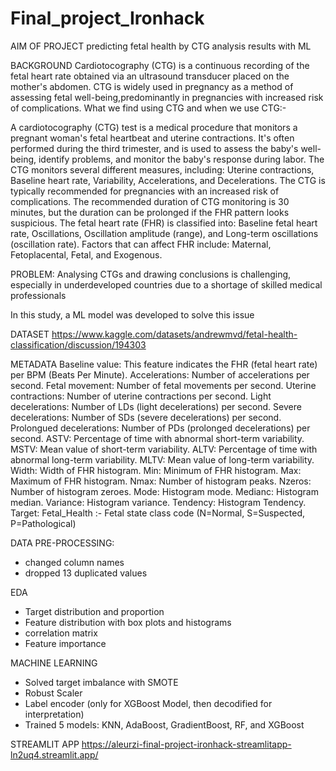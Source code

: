 # Final_project_Ironhack

AIM OF PROJECT 
predicting fetal health by CTG analysis results with ML

BACKGROUND
Cardiotocography (CTG) is a continuous recording of the fetal heart rate obtained via an ultrasound transducer placed on the mother's abdomen. CTG is widely used in pregnancy as a method of assessing fetal well-being,predominantly in pregnancies with increased risk of complications. What we find using CTG and when we use CTG:-

A cardiotocography (CTG) test is a medical procedure that monitors a pregnant woman's fetal heartbeat and uterine contractions. It's often performed during the third trimester, and is used to assess the baby's well-being, identify problems, and monitor the baby's response during labor. The CTG monitors several different measures, including: Uterine contractions, Baseline heart rate, Variability, Accelerations, and Decelerations. The CTG is typically recommended for pregnancies with an increased risk of complications. The recommended duration of CTG monitoring is 30 minutes, but the duration can be prolonged if the FHR pattern looks suspicious. The fetal heart rate (FHR) is classified into: Baseline fetal heart rate, Oscillations, Oscillation amplitude (range), and Long-term oscillations (oscillation rate). Factors that can affect FHR include: Maternal, Fetoplacental, Fetal, and Exogenous.

PROBLEM: Analysing CTGs and drawing conclusions is challenging, especially in underdeveloped countries due to a shortage of skilled medical professionals

In this study, a ML model was developed to solve this issue 

DATASET
https://www.kaggle.com/datasets/andrewmvd/fetal-health-classification/discussion/194303

METADATA
Baseline value: This feature indicates the FHR (fetal heart rate) per BPM (Beats Per Minute). Accelerations: Number of accelerations per second. Fetal movement: Number of fetal movements per second. Uterine contractions: Number of uterine contractions per second. Light decelerations: Number of LDs (light decelerations) per second. Severe decelerations: Number of SDs (severe decelerations) per second. Prolongued decelerations: Number of PDs (prolonged decelerations) per second. ASTV: Percentage of time with abnormal short-term variability. MSTV: Mean value of short-term variability. ALTV: Percentage of time with abnormal long-term variability. MLTV: Mean value of long-term variability. Width: Width of FHR histogram. Min: Minimum of FHR histogram. Max: Maximum of FHR histogram. Nmax: Number of histogram peaks. Nzeros: Number of histogram zeroes. Mode: Histogram mode. Medianc: Histogram median. Variance: Histogram variance. Tendency: Histogram Tendency. Target: Fetal_Health :- Fetal state class code (N=Normal, S=Suspected, P=Pathological)


DATA PRE-PROCESSING:
- changed column names
- dropped 13 duplicated values

EDA
- Target distribution and proportion
- Feature distribution with box plots and histograms
- correlation matrix
- Feature importance

MACHINE LEARNING
- Solved target imbalance with SMOTE
- Robust Scaler
- Label encoder (only for XGBoost Model, then decodified for interpretation)
- Trained 5 models: KNN, AdaBoost, GradientBoost, RF, and XGBoost

STREAMLIT APP
https://aleurzi-final-project-ironhack-streamlitapp-ln2uq4.streamlit.app/
